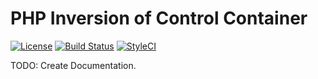 # PHP Inversion of Control Container

[![License](https://img.shields.io/badge/license-MIT-brightgreen.svg?style=flat-square)](http://opensource.org/licenses/MIT)
[![Build Status](https://travis-ci.org/intonate/container.svg)](https://travis-ci.org/intonate/container)
[![StyleCI](https://styleci.io/repos/33389425/shield)](https://styleci.io/repos/33389425)

TODO: Create Documentation.